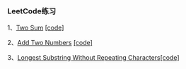 ### LeetCode练习

1、[Two Sum](https://leetcode.com/problems/two-sum/)  [[code]](./twosum/twosum.cpp)

2、[Add Two Numbers](https://leetcode.com/problems/add-two-numbers/)  [[code]](./add_2_sum/add_2_sum.cpp)

3、[Longest Substring Without Repeating Characters](https://leetcode.com/problems/longest-substring-without-repeating-characters/)[[code]](./LongestSubstringWithoutRepeatingCharacters/code.cpp)